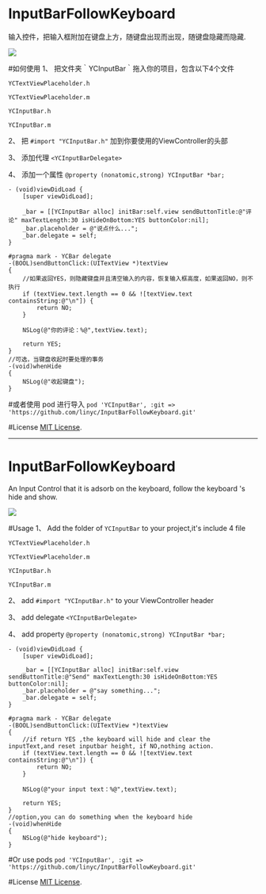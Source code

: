 # InputBarFollowKeyboard

输入控件，把输入框附加在键盘上方，随键盘出现而出现，随键盘隐藏而隐藏.


![](https://github.com/linyc/InputBarFollowKeyboard/raw/master/show.gif)

#如何使用
1、 把文件夹｀YCInputBar｀拖入你的项目，包含以下4个文件

`YCTextViewPlaceholder.h`

`YCTextViewPlaceholder.m`

`YCInputBar.h`

`YCInputBar.m`

2、 把 `#import "YCInputBar.h"` 加到你要使用的ViewController的头部

3、 添加代理 `<YCInputBarDelegate>`

4、 添加一个属性 `@property (nonatomic,strong) YCInputBar *bar;` 
``` 
- (void)viewDidLoad {
    [super viewDidLoad];
    
    _bar = [[YCInputBar alloc] initBar:self.view sendButtonTitle:@"评论" maxTextLength:30 isHideOnBottom:YES buttonColor:nil];
    _bar.placeholder = @"说点什么...";
    _bar.delegate = self;
}

#pragma mark - YCBar delegate
-(BOOL)sendButtonClick:(UITextView *)textView
{
    //如果返回YES，则隐藏键盘并且清空输入的内容，恢复输入框高度，如果返回NO，则不执行
    if (textView.text.length == 0 && ![textView.text containsString:@"\n"]) {
        return NO;
    }

    NSLog(@"你的评论：%@",textView.text);

    return YES;
}
//可选，当键盘收起时要处理的事务
-(void)whenHide
{
    NSLog(@"收起键盘");
}
```
#或者使用 pod 进行导入
`pod 'YCInputBar', :git => 'https://github.com/linyc/InputBarFollowKeyboard.git'`

#License
[MIT License](http://opensource.org/licenses/MIT).


---

# InputBarFollowKeyboard

An Input Control that it is adsorb on the keyboard, follow the keyboard 's hide and show.

![](https://github.com/linyc/InputBarFollowKeyboard/raw/master/show.gif)

#Usage
1、 Add the folder of `YCInputBar` to your project,it's include 4 file

`YCTextViewPlaceholder.h`

`YCTextViewPlaceholder.m`

`YCInputBar.h`

`YCInputBar.m`

2、 add `#import "YCInputBar.h"` to your ViewController header

3、 add delegate `<YCInputBarDelegate>`

4、 add property `@property (nonatomic,strong) YCInputBar *bar;` 
``` 
- (void)viewDidLoad {
    [super viewDidLoad];
    
    _bar = [[YCInputBar alloc] initBar:self.view sendButtonTitle:@"Send" maxTextLength:30 isHideOnBottom:YES buttonColor:nil];
    _bar.placeholder = @"say something...";
    _bar.delegate = self;
}

#pragma mark - YCBar delegate
-(BOOL)sendButtonClick:(UITextView *)textView
{
    //if return YES ,the keyboard will hide and clear the inputText,and reset inputbar height, if NO,nothing action.
    if (textView.text.length == 0 && ![textView.text containsString:@"\n"]) {
        return NO;
    }

    NSLog(@"your input text：%@",textView.text);

    return YES;
}
//option,you can do something when the keyboard hide
-(void)whenHide
{
    NSLog(@"hide keyboard");
}
```
#Or use pods
`pod 'YCInputBar', :git => 'https://github.com/linyc/InputBarFollowKeyboard.git'`

#License
[MIT License](http://opensource.org/licenses/MIT).


